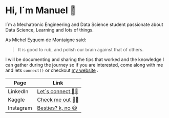 # Hi, I´m Manuel 👋
I´m a Mechatronic Engineering and Data Science student passionate about Data Science, Learning and lots of things.

As Michel Eyquem de Montaigne said:
>It is good to rub, and polish our brain against that of others.

I will be documenting and sharing the tips that worked and the knowledge I can gather during the journey so if you are interested, come along with me and lets `connect()` or checkout [my website](https://vazzmanu.github.io "vazzmanu.com") .

|Page|Link|
|----|----|
|LinkedIn |[Let´s connect 🙋‍♂️](https://www.linkedin.com/in/vazzmanu/ "LinkedIn")|
|Kaggle  |[Check me out 👨‍💻](https://www.kaggle.com/vazzmanu "Kaggle")|
|Instagram| [Besties? k, no 😅](https://www.instagram.com/vazzmanu/ "Instagram")|
